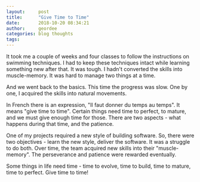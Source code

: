 ```yaml
---
layout:     post
title:      "Give Time to Time"
date:       2018-10-20 08:34:21
author:     geordee
categories: blog thoughts
tags:
---
```


It took me a couple of weeks and four classes to follow the instructions on swimming techniques.  I had to keep these techniques intact while learning something new after that. It was tough. I hadn't converted the skills into muscle-memory. It was hard to manage two things at a time.

And we went back to the basics. This time the progress was slow. One by one, I acquired the skills into natural movements.

In French there is an expression, "Il faut donner du temps au temps". It means "give time to time". Certain things need time to perfect, to mature, and we must give enough time for those. There are two aspects - what happens during that time, and the patience.

One of my projects required a new style of building software. So, there were two objectives - learn the new style, deliver the software. It was a struggle to do both. Over time, the team acquired new skills into their "muscle-memory". The perseverance and patience were rewarded eventually.

Some things in life need time - time to evolve, time to build, time to mature, time to perfect. Give time to time!
